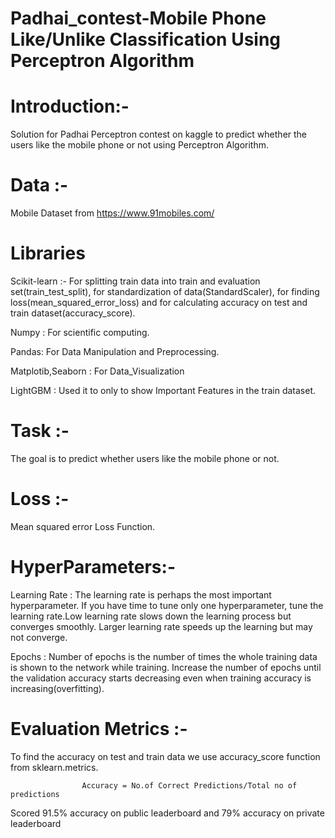 # Padhai_contest-Mobile Phone Like/Unlike Classification Using Perceptron Algorithm

# Introduction:- 
  Solution for Padhai Perceptron contest on kaggle to predict whether the users like the mobile phone or not using Perceptron Algorithm.

# Data  :-  
Mobile Dataset from https://www.91mobiles.com/

# Libraries 
  Scikit-learn :- For splitting train data into train and evaluation set(train_test_split), for standardization of data(StandardScaler), 
                  for finding loss(mean_squared_error_loss) and for calculating accuracy on test and train dataset(accuracy_score).
  
  Numpy : For scientific computing.
  
  Pandas:  For Data Manipulation and Preprocessing.
  
  Matplotib,Seaborn : For Data_Visualization
  
  LightGBM : Used it to only to show Important Features in the train dataset.
  


# Task :-  
The goal is to  predict whether users like the mobile phone or not.

# Loss :-  
 Mean squared error Loss Function.
# HyperParameters:-
Learning Rate : The learning rate is perhaps the most important hyperparameter. If you have time to tune only one hyperparameter, 
                tune the learning rate.Low learning rate slows down the learning process but converges smoothly. Larger learning 
                rate speeds up the learning but may not converge.
                
Epochs :  Number of epochs is the number of times the whole training data is shown to the network while training.
          Increase the number of epochs until the validation accuracy starts decreasing even when training accuracy is increasing(overfitting).

# Evaluation Metrics :-
To find the accuracy on test and train data we use accuracy_score function from sklearn.metrics.

                    Accuracy = No.of Correct Predictions/Total no of predictions
                    
 Scored 91.5% accuracy on public leaderboard and 79% accuracy on private leaderboard
